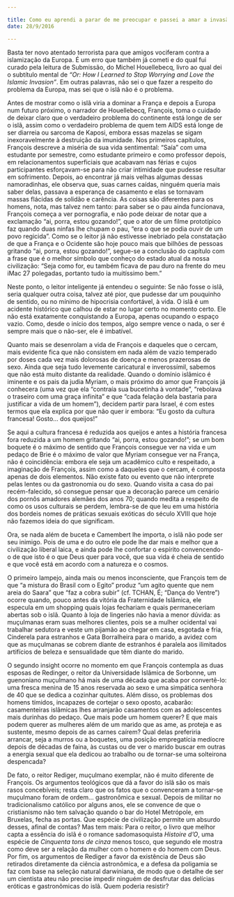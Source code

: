 ```yaml
---

title: Como eu aprendi a parar de me preocupar e passei a amar a invasão islâmica,
date: 28/9/2016

---
```


Basta ter novo atentado terrorista para que amigos vociferam contra a islamização da Europa. É um erro que também já cometi e do qual fui curado pela leitura de Submissão, do Michel Houellebecq, livro ao qual dei o subtítulo mental de *“Or: How I Learned to Stop Worrying and Love the Islamic Invasion”*. Em outras palavras, não sei o que fazer a respeito do problema da Europa, mas sei que o islã não é o problema.

Antes de mostrar como o islã viria a dominar a França e depois a Europa num futuro próximo, o narrador de Houellebecq, François, toma o cuidado de deixar claro que o verdadeiro problema do continente está longe de ser o islã, assim como o verdadeiro problema de quem tem AIDS está longe de ser diarreia ou sarcoma de Kaposi, embora essas mazelas se sigam inexoravelmente à destruição da imunidade. Nos primeiros capítulos, François descreve a miséria de sua vida sentimental: “Saía” com uma estudante por semestre, como estudante primeiro e como professor depois, em relacionamentos superficiais que acabavam nas férias e cujos participantes esforçavam-se para não criar intimidade que pudesse resultar em sofrimento. Depois, ao encontrar já mais velhas algumas dessas namoradinhas, ele observa que, suas carnes caídas, ninguém queria mais saber delas, passava a esperança de casamento e elas se tornavam massas flácidas de solidão e carência. As coisas são diferentes para os homens, nota, mas talvez nem tanto: para saber se o pau ainda funcionava, François começa a ver pornografia, e não pode deixar de notar que a exclamação “ai, porra, estou gozando!”, que o ator de um filme prototípico faz quando duas ninfas lhe chupam o pau, “era o que se podia ouvir de um povo regicida”. Como se o leitor já não estivesse inebriado pela constatação de que a França e o Ocidente são hoje pouco mais que bilhões de pessoas gritando “ai, porra, estou gozando!”, segue-se a conclusão do capítulo com a frase que é o melhor símbolo que conheço do estado atual da nossa civilização: “Seja como for, eu também ficava de pau duro na frente do meu iMac 27 polegadas, portanto tudo ia muitíssimo bem.”

Neste ponto, o leitor inteligente já entendeu o seguinte: Se não fosse o islã, seria qualquer outra coisa, talvez até pior, que pudesse dar um pouquinho de sentido, ou no mínimo de hipocrisia confortável, à vida. O islã é um acidente histórico que calhou de estar no lugar certo no momento certo. Ele não está exatamente conquistando a Europa, apenas ocupando o espaço vazio. Como, desde o início dos tempos, algo sempre vence o nada, o ser é sempre mais que o não-ser, ele é imbatível.

Quanto mais se desenrolam a vida de François e daqueles que o cercam, mais evidente fica que não consistem em nada além de vazio temperado por doses cada vez mais dolorosas de doença e menos prazerosas de sexo. Ainda que seja tudo levemente caricatural e inverossímil, sabemos que não está muito distante da realidade. Quando o domínio islâmico é iminente e os pais da judia Myriam, o mais próximo do amor que François já conhecera (uma vez que ela “contraía sua bucetinha à vontade”, “rebolava o traseiro com uma graça infinita” e que “cada felação dela bastaria para justificar a vida de um homem”), decidem partir para Israel, é com estes termos que ela explica por que não quer ir embora: “Eu gosto da cultura francesa! Gosto… dos queijos!”

Se aqui a cultura francesa é reduzida aos queijos e antes a história francesa fora reduzida a um homem gritando “ai, porra, estou gozando!”; se um bom boquete é o máximo de sentido que François consegue ver na vida e um pedaço de Brie é o máximo de valor que Myriam consegue ver na França, não é coincidência: embora ele seja um acadêmico culto e respeitado, a imaginação de François, assim como a daqueles que o cercam, é composta apenas de dois elementos. Não existe fato ou evento que não interprete pelas lentes ou da gastronomia ou do sexo. Quando visita a casa do pai recém-falecido, só consegue pensar que a decoração parece um cenário dos pornôs amadores alemães dos anos 70; quando medita a respeito de como os usos culturais se perdem, lembra-se de que leu em uma história dos bordeis nomes de práticas sexuais exóticas do século XVIII que hoje não fazemos ideia do que significam.

Ora, se nada além de buceta e Camembert lhe importa, o islã não pode ser seu inimigo. Pois de uma e do outro ele pode lhe dar mais e melhor que a civilização liberal laica, e ainda pode lhe confortar o espírito convencendo-o de que isto é o que Deus quer para você, que sua vida é cheia de sentido e que você está em acordo com a natureza e o cosmos.

O primeiro lampejo, ainda mais ou menos inconsciente, que François tem de que “a mistura do Brasil com o Egito” produz “um agito quente que nem areia do Saara” que “faz a cobra subir” (cf. TCHAN, É; “Dança do Ventre”) ocorre quando, pouco antes da vitória da Fraternidade Islâmica, ele especula em um shopping quais lojas fechariam e quais permaneceriam abertas sob o islã. Quanto à loja de lingeries não havia a menor dúvida: as muçulmanas eram suas melhores clientes, pois se a mulher ocidental vai trabalhar sedutora e veste um pijamão ao chegar em casa, esgotada e fria, Cinderela para estranhos e Gata Borralheira para o marido, a avidez com que as muçulmanas se cobrem diante de estranhos é paralela aos ilimitados artifícios de beleza e sensualidade que têm diante do marido.

O segundo insight ocorre no momento em que François contempla as duas esposas de Redinger, o reitor da Universidade Islâmica de Sorbonne, um guenoniano muçulmano há mais de uma década que acaba por convertê-lo: uma fresca menina de 15 anos reservada ao sexo e uma simpática senhora de 40 que se dedica a cozinhar quitutes. Além disso, os problemas dos homens tímidos, incapazes de cortejar o sexo oposto, acabarão: casamenteiras islâmicas lhes arranjarão casamentos com as adolescentes mais durinhas do pedaço. Que mais pode um homem querer? E que mais podem querer as mulheres além de um marido que as ame, as proteja e as sustente, mesmo depois de as carnes caírem? Qual delas preferiria arrancar, seja a murros ou a boquetes, uma posição empregatícia medíocre depois de décadas de faina, às custas ou de ver o marido buscar em outras a energia sexual que ela dedicou ao trabalho ou de tornar-se uma solteirona despencada?

De fato, o reitor Rediger, muçulmano exemplar, não é muito diferente de François. Os argumentos teológicos que dá a favor do islã são os mais rasos concebíveis; resta claro que os fatos que o convenceram a tornar-se muçulmano foram de ordem… gastronômica e sexual. Depois de militar no tradicionalismo católico por alguns anos, ele se convence de que o cristianismo não tem salvação quando o bar do Hotel Metrópole, em Bruxelas, fecha as portas. Que espécie de civilização permite um absurdo desses, afinal de contas? Mas tem mais: Para o reitor, o livro que melhor capta a essência do islã é o romance sadomasoquista *Histoire d’O*, uma espécie de *Cinquenta tons de cinza* menos tosco, que segundo ele mostra como deve ser a relação da mulher com o homem e do homem com Deus. Por fim, os argumentos de Rediger a favor da existência de Deus são retirados diretamente da ciência astronômica, e a defesa da poligamia se faz com base na seleção natural darwiniana, de modo que o detalhe de ser um cientista ateu não precise impedir ninguém de desfrutar das delícias eróticas e gastronômicas do islã. Quem poderia resistir?
